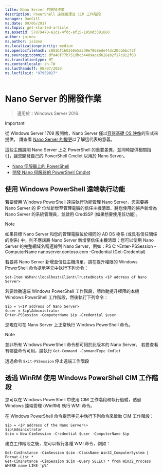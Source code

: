 ```yaml
---
title: Nano Server 的開發作業
description: PowerShell 遠端處理及 CIM 工作階段
manager: DonGill
ms.date: 09/06/2017
ms.topic: get-started-article
ms.assetid: 57079470-a1c1-4fdc-af15-1950d3381860
author: jaimeo
ms.author: jaimeo
ms.localizationpriority: medium
ms.openlocfilehash: c003bf160260e5a3d9ef068ede44dc20cbbbc73f
ms.sourcegitcommit: dfa48f77b751dbc34409aced628eb2f17c912f08
ms.translationtype: HT
ms.contentlocale: zh-TW
ms.lasthandoff: 08/07/2020
ms.locfileid: "87959827"
---
```

# <a name="developing-for-nano-server"></a>Nano Server 的開發作業

>適用於：Windows Server 2016

> [!IMPORTANT]
> 從 Windows Server 1709 版開始，Nano Server 僅以[容器基礎 OS 映像](/virtualization/windowscontainers/quick-start/using-insider-container-images#install-base-container-image)的形式來提供。 請查看 [Nano Server 的變更](nano-in-semi-annual-channel.md)以了解這代表的意義。

這些主題說明 Nano Server 上之 PowerShell 的重要差異，並同時提供相關指引，讓您開發自己的 PowerShell Cmdlet 以用於 Nano Server。

- [Nano 伺服器上的 PowerShell](PowerShell-on-Nano-Server.md)
- [開發 Nano 伺服器的 PowerShell Cmdlet](Developing-PowerShell-Cmdlets-for-Nano-Server.md)

## <a name="using-windows-powershell-remoting"></a>使用 Windows PowerShell 遠端執行功能
若要使用 Windows PowerShell 遠端執行功能管理 Nano Server，您需要將 Nano Server 的 IP 位址新增至管理電腦的信任主機清單、將您使用的帳戶新增為 Nano Server 的系統管理員，並啟用 CredSSP (如果想要使用該功能)。

> [!NOTE]
> 如果目標 Nano Server 和您的管理電腦位於相同的 AD DS 樹系 (或具有信任關係的樹系) 中，則不應該將 Nano Server 新增至信任主機清單；您可以使用 Nano Server 的完整網域名稱連線到 Nano Server，例如︰PS C:\>Enter-PSSession -ComputerName nanoserver.contoso.com -Credential (Get-Credential)


若要將 Nano Server 新增至信任主機清單，請在提升權限的 Windows PowerShell 命令提示字元中執行下列命令：

`Set-Item WSMan:\localhost\Client\TrustedHosts <IP address of Nano Server>`

若要啟動遠端 Windows PowerShell 工作階段，請啟動提升權限的本機 Windows PowerShell 工作階段，然後執行下列命令：


```
$ip = \<IP address of Nano Server>
$user = $ip\Administrator
Enter-PSSession -ComputerName $ip -Credential $user
```


您現在可在 Nano Server 上正常執行 Windows PowerShell 命令。

> [!NOTE]
> 並非所有 Windows PowerShell 命令都可用於此版本的 Nano Server。 若要查看有哪些命令可用，請執行 `Get-Command -CommandType Cmdlet`

透過命令 `Exit-PSSession` 停止遠端工作階段

## <a name="using-windows-powershell-cim-sessions-over-winrm"></a>透過 WinRM 使用 Windows PowerShell CIM 工作階段
您可以在 Windows PowerShell 中使用 CIM 工作階段和執行個體，透過 Windows 遠端管理 (WinRM) 執行 WMI 命令。

在 Windows PowerShell 命令提示字元中執行下列命令來啟動 CIM 工作階段：


```
$ip = <IP address of the Nano Server\>
$ip\Administrator
$cim = New-CimSession -Credential $user -ComputerName $ip
```


建立工作階段之後，您可以執行各種 WMI 命令，例如：


```
Get-CimInstance -CimSession $cim -ClassName Win32_ComputerSystem | Format-List *
Get-CimInstance -CimSession $Cim -Query SELECT * from Win32_Process WHERE name LIKE 'p%'
```

